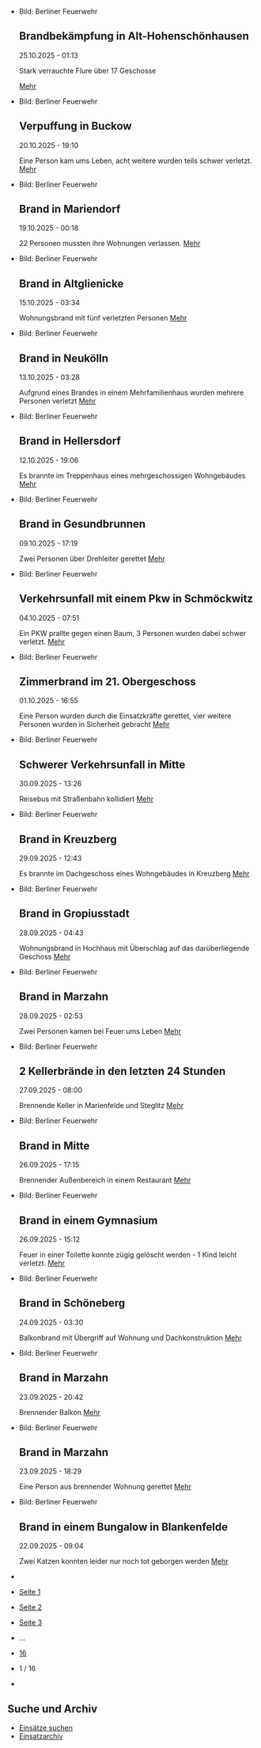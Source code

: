 * Bild: Berliner Feuerwehr

  Brandbekämpfung in Alt-Hohenschönhausen
  ----------

   25.10.2025 - 01:13

   Stark verrauchte Flure über 17 Geschosse

  [Mehr](https://www.berliner-feuerwehr.de/aktuelles/einsaetze/brandbekaempfung-in-alt-hohenschoenhausen-1-5080/)

* Bild: Berliner Feuerwehr

  Verpuffung in Buckow
  ----------

   20.10.2025 - 19:10

   Eine Person kam ums Leben, acht weitere wurden teils schwer verletzt.
  [Mehr](https://www.berliner-feuerwehr.de/aktuelles/einsaetze/verpuffung-in-buckow-5079/)

* Bild: Berliner Feuerwehr

  Brand in Mariendorf
  ----------

   19.10.2025 - 00:18

   22 Personen mussten ihre Wohnungen verlassen.
  [Mehr](https://www.berliner-feuerwehr.de/aktuelles/einsaetze/brand-in-mariendorf-6-5078/)

* Bild: Berliner Feuerwehr

  Brand in Altglienicke
  ----------

   15.10.2025 - 03:34

   Wohnungsbrand mit fünf verletzten Personen
  [Mehr](https://www.berliner-feuerwehr.de/aktuelles/einsaetze/brand-in-altglienicke-2-5076/)

* Bild: Berliner Feuerwehr

  Brand in Neukölln
  ----------

   13.10.2025 - 03:28

   Aufgrund eines Brandes in einem Mehrfamilienhaus wurden mehrere Personen verletzt
  [Mehr](https://www.berliner-feuerwehr.de/aktuelles/einsaetze/brand-in-neukoelln-19-5075/)

* Bild: Berliner Feuerwehr

  Brand in Hellersdorf
  ----------

   12.10.2025 - 19:06

   Es brannte im Treppenhaus eines mehrgeschossigen Wohngebäudes
  [Mehr](https://www.berliner-feuerwehr.de/aktuelles/einsaetze/brand-in-hellersdorf-8-5074/)

* Bild: Berliner Feuerwehr

  Brand in Gesundbrunnen
  ----------

   09.10.2025 - 17:19

   Zwei Personen über Drehleiter gerettet
  [Mehr](https://www.berliner-feuerwehr.de/aktuelles/einsaetze/brand-in-gesundbrunnen-12-5073/)

* Bild: Berliner Feuerwehr

  Verkehrsunfall mit einem Pkw in Schmöckwitz
  ----------

   04.10.2025 - 07:51

   Ein PKW prallte gegen einen Baum, 3 Personen wurden dabei schwer verletzt.
  [Mehr](https://www.berliner-feuerwehr.de/aktuelles/einsaetze/verkehrsunfall-mit-einem-pkw-in-schmoeckwitz-5072/)

* Bild: Berliner Feuerwehr

  Zimmerbrand im 21. Obergeschoss
  ----------

   01.10.2025 - 16:55

   Eine Person wurden durch die Einsatzkräfte gerettet, vier weitere Personen wurden in Sicherheit gebracht
  [Mehr](https://www.berliner-feuerwehr.de/aktuelles/einsaetze/zimmerbrand-im-21-obergeschoss-5071/)

* Bild: Berliner Feuerwehr

  Schwerer Verkehrsunfall in Mitte
  ----------

   30.09.2025 - 13:26

   Reisebus mit Straßenbahn kollidiert
  [Mehr](https://www.berliner-feuerwehr.de/aktuelles/einsaetze/schwerer-verkehrsunfall-in-mitte-2-5070/)

* Bild: Berliner Feuerwehr

  Brand in Kreuzberg
  ----------

   29.09.2025 - 12:43

   Es brannte im Dachgeschoss eines Wohngebäudes in Kreuzberg
  [Mehr](https://www.berliner-feuerwehr.de/aktuelles/einsaetze/brand-in-kreuzberg-29-5068/)

* Bild: Berliner Feuerwehr

  Brand in Gropiusstadt
  ----------

   28.09.2025 - 04:43

   Wohnungsbrand in Hochhaus mit Überschlag auf das darüberliegende Geschoss
  [Mehr](https://www.berliner-feuerwehr.de/aktuelles/einsaetze/brand-in-gropiusstadt-4-5067/)

* Bild: Berliner Feuerwehr

  Brand in Marzahn
  ----------

   28.09.2025 - 02:53

   Zwei Personen kamen bei Feuer ums Leben
  [Mehr](https://www.berliner-feuerwehr.de/aktuelles/einsaetze/brand-in-marzahn-11-5066/)

* Bild: Berliner Feuerwehr

  2 Kellerbrände in den letzten 24 Stunden
  ----------

   27.09.2025 - 08:00

   Brennende Keller in Marienfelde und Steglitz
  [Mehr](https://www.berliner-feuerwehr.de/aktuelles/einsaetze/2-kellerbraende-in-den-letzten-24-stunden-5065/)

* Bild: Berliner Feuerwehr

  Brand in Mitte
  ----------

   26.09.2025 - 17:15

   Brennender Außenbereich in einem Restaurant
  [Mehr](https://www.berliner-feuerwehr.de/aktuelles/einsaetze/brand-in-mitte-14-5064/)

* Bild: Berliner Feuerwehr

  Brand in einem Gymnasium
  ----------

   26.09.2025 - 15:12

   Feuer in einer Toilette konnte zügig gelöscht werden - 1 Kind leicht verletzt.
  [Mehr](https://www.berliner-feuerwehr.de/aktuelles/einsaetze/brand-in-einem-gymnasium-5063/)

* Bild: Berliner Feuerwehr

  Brand in Schöneberg
  ----------

   24.09.2025 - 03:30

   Balkonbrand mit Übergriff auf Wohnung und Dachkonstruktion
  [Mehr](https://www.berliner-feuerwehr.de/aktuelles/einsaetze/brand-in-schoenefeld-5061/)

* Bild: Berliner Feuerwehr

  Brand in Marzahn
  ----------

   23.09.2025 - 20:42

   Brennender Balkon
  [Mehr](https://www.berliner-feuerwehr.de/aktuelles/einsaetze/brand-in-marzahn-10-5060/)

* Bild: Berliner Feuerwehr

  Brand in Marzahn
  ----------

   23.09.2025 - 18:29

   Eine Person aus brennender Wohnung gerettet
  [Mehr](https://www.berliner-feuerwehr.de/aktuelles/einsaetze/brand-in-mahrzahn-5059/)

* Bild: Berliner Feuerwehr

  Brand in einem Bungalow in Blankenfelde
  ----------

   22.09.2025 - 09:04

   Zwei Katzen konnten leider nur noch tot geborgen werden
  [Mehr](https://www.berliner-feuerwehr.de/aktuelles/einsaetze/brand-in-einem-bungalow-in-blankenfelde-5058/)

* []()
* [Seite 1](https://www.berliner-feuerwehr.de/aktuelles/einsaetze/1/)
* [Seite 2](https://www.berliner-feuerwehr.de/aktuelles/einsaetze/2/)
* [Seite 3](https://www.berliner-feuerwehr.de/aktuelles/einsaetze/3/)
* …
* [16](https://www.berliner-feuerwehr.de/aktuelles/einsaetze/16/)
* 1 / 16
* [](https://www.berliner-feuerwehr.de/aktuelles/einsaetze/2/)

Suche und Archiv
----------

* [Einsätze suchen](https://www.berliner-feuerwehr.de/aktuelles/einsaetze/einsatzsuche/)
* [Einsatzarchiv](https://www.berliner-feuerwehr.de/aktuelles/einsaetze/einsatzarchiv/)
